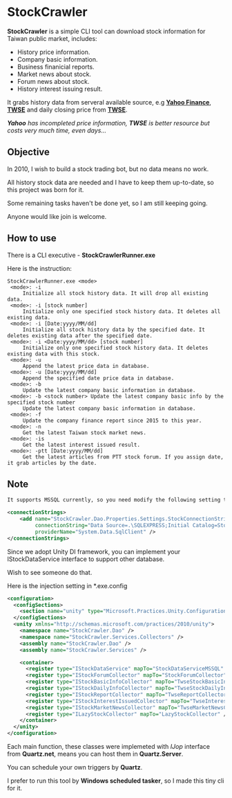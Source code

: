 # StockCrawler

**StockCrawler** is a simple CLI tool can download stock information for Taiwan public market, includes:

- History price information.
- Company basic information.
- Business finanicial reports.
- Market news about stock.
- Forum news about stock.
- History interest issuing result.

It grabs history data from serveral available source, e.g **[Yahoo Finance](http://finance.yahoo.com)**, **[TWSE](http://www.twse.com.tw)** and daily closing price from **[TWSE](http://www.twse.com.tw)**.

***Yahoo** has incompleted price information, **TWSE** is better resource but costs very much time, even days...*
## Objective

In 2010, I wish to build a stock trading bot, but no data means no work.

All history stock data are needed and I have to keep them up-to-date, so this project was born for it.

Some remaining tasks haven't be done yet, so I am still keeping going.

Anyone would like join is welcome.

## How to use

There is a CLI executive - **StockCrawlerRunner.exe**

Here is the instruction:

```
StockCrawlerRunner.exe <mode>
 <mode>: -i
     Initialize all stock history data. It will drop all existing data.
 <mode>: -i [stock number]
     Initialize only one specified stock history data. It deletes all existing data.
 <mode>: -i [Date:yyyy/MM/dd]
     Initialize all stock history data by the specified date. It deletes existing data after the specified date.
 <mode>: -i <Date:yyyy/MM/dd> [stock number]
     Initialize only one specified stock history data. It deletes existing data with this stock.
 <mode>: -u
     Append the latest price data in database.
 <mode>: -u [Date:yyyy/MM/dd]
     Append the specified date price data in database.
 <mode>: -b
     Update the latest company basic information in database.
 <mode>: -b <stock number> Update the latest company basic info by the specified stock number
     Update the latest company basic information in database.
 <mode>: -f
     Update the company finance report since 2015 to this year.
 <mode>: -n
     Get the latest Taiwan stock market news.
 <mode>: -is
     Get the latest interest issued result.
 <mode>: -ptt [Date:yyyy/MM/dd]
     Get the latest articles from PTT stock forum. If you assign date, it grab articles by the date.
```

## Note

```xml
It supports MSSQL currently, so you need modify the following setting to connect your own database.

<connectionStrings>
    <add name="StockCrawler.Dao.Properties.Settings.StockConnectionString" 
         connectionString="Data Source=.\SQLEXPRESS;Initial Catalog=Stock;Integrated Security=True" 
         providerName="System.Data.SqlClient" />
</connectionStrings>
```
Since we adopt Unity DI framework, you can implement your IStockDataService interface to support other database.

Wish to see someone do that.

Here is the injection setting in *.exe.config

```xml
<configuration>
  <configSections>
    <section name="unity" type="Microsoft.Practices.Unity.Configuration.UnityConfigurationSection, Unity.Configuration"/>
  </configSections>
  <unity xmlns="http://schemas.microsoft.com/practices/2010/unity">
    <namespace name="StockCrawler.Dao" />
    <namespace name="StockCrawler.Services.Collectors" />
    <assembly name="StockCrawler.Dao" />
    <assembly name="StockCrawler.Services" />

    <container>
      <register type="IStockDataService" mapTo="StockDataServiceMSSQL" />
      <register type="IStockForumCollector" mapTo="StockForumCollector" />
      <register type="IStockBasicInfoCollector" mapTo="TwseStockBasicInfoCollector" />
      <register type="IStockDailyInfoCollector" mapTo="TwseStockDailyInfoCollector" />
      <register type="IStockReportCollector" mapTo="TwseReportCollector" />
      <register type="IStockInterestIssuedCollector" mapTo="TwseInterestIssuedCollector" />
      <register type="IStockMarketNewsCollector" mapTo="TwseMarketNewsCollector" />
      <register type="ILazyStockCollector" mapTo="LazyStockCollector" />
    </container>
  </unity>
</configuration>
```
Each main function, these classes were implemeted with *IJop* interface from **Quartz.net**, means you can host them in **Quartz.Server**.

You can schedule your own triggers by **Quartz**.

I prefer to run this tool by **Windows scheduled tasker**, so I made this tiny cli for it.
